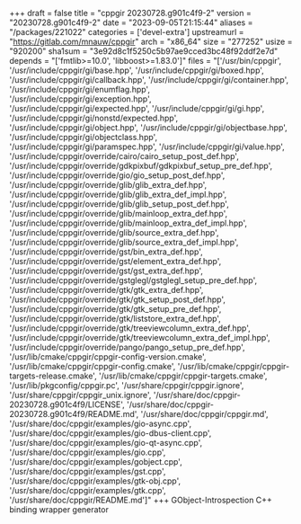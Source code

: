 +++
draft = false
title = "cppgir 20230728.g901c4f9-2"
version = "20230728.g901c4f9-2"
date = "2023-09-05T21:15:44"
aliases = "/packages/221022"
categories = ['devel-extra']
upstreamurl = "https://gitlab.com/mnauw/cppgir"
arch = "x86_64"
size = "277252"
usize = "920200"
sha1sum = "3e92d8c1f5250c5b97ae9cced3bc48f92ddf2e7d"
depends = "['fmtlib>=10.0', 'libboost>=1.83.0']"
files = "['/usr/bin/cppgir', '/usr/include/cppgir/gi/base.hpp', '/usr/include/cppgir/gi/boxed.hpp', '/usr/include/cppgir/gi/callback.hpp', '/usr/include/cppgir/gi/container.hpp', '/usr/include/cppgir/gi/enumflag.hpp', '/usr/include/cppgir/gi/exception.hpp', '/usr/include/cppgir/gi/expected.hpp', '/usr/include/cppgir/gi/gi.hpp', '/usr/include/cppgir/gi/nonstd/expected.hpp', '/usr/include/cppgir/gi/object.hpp', '/usr/include/cppgir/gi/objectbase.hpp', '/usr/include/cppgir/gi/objectclass.hpp', '/usr/include/cppgir/gi/paramspec.hpp', '/usr/include/cppgir/gi/value.hpp', '/usr/include/cppgir/override/cairo/cairo_setup_post_def.hpp', '/usr/include/cppgir/override/gdkpixbuf/gdkpixbuf_setup_pre_def.hpp', '/usr/include/cppgir/override/gio/gio_setup_post_def.hpp', '/usr/include/cppgir/override/glib/glib_extra_def.hpp', '/usr/include/cppgir/override/glib/glib_extra_def_impl.hpp', '/usr/include/cppgir/override/glib/glib_setup_post_def.hpp', '/usr/include/cppgir/override/glib/mainloop_extra_def.hpp', '/usr/include/cppgir/override/glib/mainloop_extra_def_impl.hpp', '/usr/include/cppgir/override/glib/source_extra_def.hpp', '/usr/include/cppgir/override/glib/source_extra_def_impl.hpp', '/usr/include/cppgir/override/gst/bin_extra_def.hpp', '/usr/include/cppgir/override/gst/element_extra_def.hpp', '/usr/include/cppgir/override/gst/gst_extra_def.hpp', '/usr/include/cppgir/override/gstglegl/gstglegl_setup_pre_def.hpp', '/usr/include/cppgir/override/gtk/gtk_extra_def.hpp', '/usr/include/cppgir/override/gtk/gtk_setup_post_def.hpp', '/usr/include/cppgir/override/gtk/gtk_setup_pre_def.hpp', '/usr/include/cppgir/override/gtk/liststore_extra_def.hpp', '/usr/include/cppgir/override/gtk/treeviewcolumn_extra_def.hpp', '/usr/include/cppgir/override/gtk/treeviewcolumn_extra_def_impl.hpp', '/usr/include/cppgir/override/pango/pango_setup_pre_def.hpp', '/usr/lib/cmake/cppgir/cppgir-config-version.cmake', '/usr/lib/cmake/cppgir/cppgir-config.cmake', '/usr/lib/cmake/cppgir/cppgir-targets-release.cmake', '/usr/lib/cmake/cppgir/cppgir-targets.cmake', '/usr/lib/pkgconfig/cppgir.pc', '/usr/share/cppgir/cppgir.ignore', '/usr/share/cppgir/cppgir_unix.ignore', '/usr/share/doc/cppgir-20230728.g901c4f9/LICENSE', '/usr/share/doc/cppgir-20230728.g901c4f9/README.md', '/usr/share/doc/cppgir/cppgir.md', '/usr/share/doc/cppgir/examples/gio-async.cpp', '/usr/share/doc/cppgir/examples/gio-dbus-client.cpp', '/usr/share/doc/cppgir/examples/gio-qt-async.cpp', '/usr/share/doc/cppgir/examples/gio.cpp', '/usr/share/doc/cppgir/examples/gobject.cpp', '/usr/share/doc/cppgir/examples/gst.cpp', '/usr/share/doc/cppgir/examples/gtk-obj.cpp', '/usr/share/doc/cppgir/examples/gtk.cpp', '/usr/share/doc/cppgir/README.md']"
+++
GObject-Introspection C++ binding wrapper generator